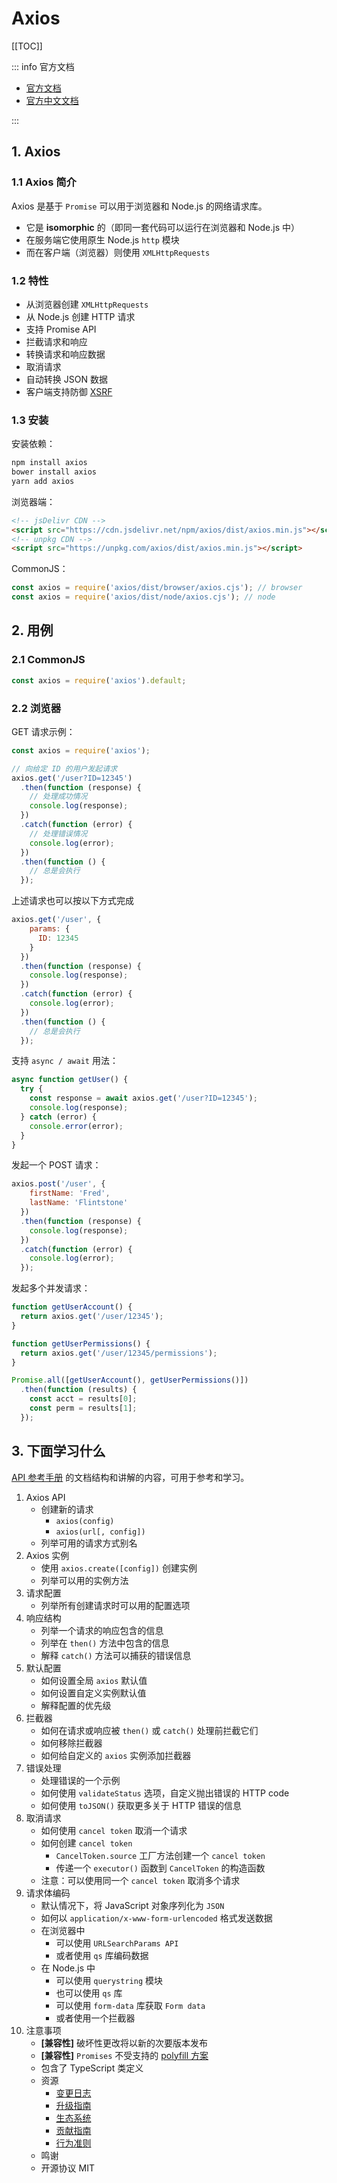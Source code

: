 # Axios

[[TOC]]

::: info 官方文档

- [官方文档](https://axios-http.com/docs/intro)
- [官方中文文档](https://www.axios-http.cn/docs/intro)

:::

## 1. Axios

### 1.1 Axios 简介

Axios 是基于 `Promise` 可以用于浏览器和 Node.js 的网络请求库。

- 它是 **isomorphic** 的（即同一套代码可以运行在浏览器和 Node.js 中）
- 在服务端它使用原生 Node.js `http` 模块
- 而在客户端（浏览器）则使用 `XMLHttpRequests`

### 1.2 特性

- 从浏览器创建 `XMLHttpRequests`
- 从 Node.js 创建 HTTP 请求
- 支持 Promise API
- 拦截请求和响应
- 转换请求和响应数据
- 取消请求
- 自动转换 JSON 数据
- 客户端支持防御 [XSRF](http://en.wikipedia.org/wiki/Cross-site_request_forgery)

### 1.3 安装

安装依赖：

```sh
npm install axios
bower install axios
yarn add axios
```

浏览器端：

```html
<!-- jsDelivr CDN -->
<script src="https://cdn.jsdelivr.net/npm/axios/dist/axios.min.js"></script>
<!-- unpkg CDN -->
<script src="https://unpkg.com/axios/dist/axios.min.js"></script>
```

CommonJS：

```js
const axios = require('axios/dist/browser/axios.cjs'); // browser
const axios = require('axios/dist/node/axios.cjs'); // node
```

## 2. 用例

### 2.1 CommonJS

```js
const axios = require('axios').default;
```

### 2.2 浏览器

GET 请求示例：

```js
const axios = require('axios');

// 向给定 ID 的用户发起请求
axios.get('/user?ID=12345')
  .then(function (response) {
    // 处理成功情况
    console.log(response);
  })
  .catch(function (error) {
    // 处理错误情况
    console.log(error);
  })
  .then(function () {
    // 总是会执行
  });
```

上述请求也可以按以下方式完成

```js
axios.get('/user', {
    params: {
      ID: 12345
    }
  })
  .then(function (response) {
    console.log(response);
  })
  .catch(function (error) {
    console.log(error);
  })
  .then(function () {
    // 总是会执行
  });
```

支持 `async / await` 用法：

```js
async function getUser() {
  try {
    const response = await axios.get('/user?ID=12345');
    console.log(response);
  } catch (error) {
    console.error(error);
  }
}
```

发起一个 POST 请求：

```js
axios.post('/user', {
    firstName: 'Fred',
    lastName: 'Flintstone'
  })
  .then(function (response) {
    console.log(response);
  })
  .catch(function (error) {
    console.log(error);
  });
```

发起多个并发请求：

```js
function getUserAccount() {
  return axios.get('/user/12345');
}

function getUserPermissions() {
  return axios.get('/user/12345/permissions');
}

Promise.all([getUserAccount(), getUserPermissions()])
  .then(function (results) {
    const acct = results[0];
    const perm = results[1];
  });
```

## 3. 下面学习什么

[API 参考手册](https://www.axios-http.cn/docs/api_intro) 的文档结构和讲解的内容，可用于参考和学习。

1. Axios API
    - 创建新的请求
        - `axios(config)`
        - `axios(url[, config])`
    - 列举可用的请求方式别名
2. Axios 实例
    - 使用 `axios.create([config])` 创建实例
    - 列举可以用的实例方法
3. 请求配置
    - 列举所有创建请求时可以用的配置选项
4. 响应结构
    - 列举一个请求的响应包含的信息
    - 列举在 `then()` 方法中包含的信息
    - 解释 `catch()` 方法可以捕获的错误信息
5. 默认配置
    - 如何设置全局 `axios` 默认值
    - 如何设置自定义实例默认值
    - 解释配置的优先级
6. 拦截器
    - 如何在请求或响应被 `then()` 或 `catch()` 处理前拦截它们
    - 如何移除拦截器
    - 如何给自定义的 `axios` 实例添加拦截器
7. 错误处理
    - 处理错误的一个示例
    - 如何使用 `validateStatus` 选项，自定义抛出错误的 HTTP code
    - 如何使用 `toJSON()` 获取更多关于 HTTP 错误的信息
8. 取消请求
    - 如何使用 `cancel token` 取消一个请求
    - 如何创建 `cancel token`
        - `CancelToken.source` 工厂方法创建一个 `cancel token`
        - 传递一个 `executor()` 函数到 `CancelToken` 的构造函数
    - 注意：可以使用同一个 `cancel token` 取消多个请求
9. 请求体编码
    - 默认情况下，将 JavaScript 对象序列化为 `JSON`
    - 如何以 `application/x-www-form-urlencoded` 格式发送数据
    - 在浏览器中
        - 可以使用 `URLSearchParams API`
        - 或者使用 `qs` 库编码数据
    - 在 Node.js 中
        - 可以使用 `querystring` 模块
        - 也可以使用 `qs` 库
        - 可以使用 `form-data` 库获取 `Form data`
        - 或者使用一个拦截器
10. 注意事项
    - **[兼容性]** 破坏性更改将以新的次要版本发布
    - **[兼容性]** `Promises` 不受支持的 [polyfill 方案](https://github.com/jakearchibald/es6-promise)
    - 包含了 TypeScript 类定义
    - 资源
        - [变更日志](https://github.com/axios/axios/blob/master/CHANGELOG.md)
        - [升级指南](https://github.com/axios/axios/blob/master/UPGRADE_GUIDE.md)
        - [生态系统](https://github.com/axios/axios/blob/master/ECOSYSTEM.md)
        - [贡献指南](https://github.com/axios/axios/blob/master/CONTRIBUTING.md)
        - [行为准则](https://github.com/axios/axios/blob/master/CODE_OF_CONDUCT.md)
    - 鸣谢
    - 开源协议 MIT
